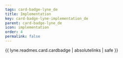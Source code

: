 ```yaml
---
tags: card-badge-lyne_de
title: Implementation
key: card-badge-lyne-implementation_de
parent: card-badge-lyne_de
icon: implementation
order: 4
permalink: false  
---
```

{{ lyne.readmes.card.cardbadge | absolutelinks | safe }}



